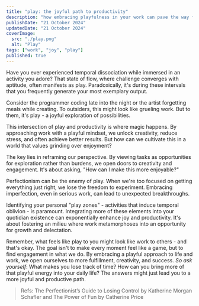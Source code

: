 ```yaml
---
title: "play: the joyful path to productivity"
description: "how embracing playfulness in your work can pave the way for joy and creativity"
publishDate: "21 October 2024"
updatedDate: "21 October 2024"
coverImage:
  src: "./play.png"
  alt: "Play"
tags: ["work", "joy", "play"]
published: true
---
```


Have you ever experienced temporal dissociation while immersed in an activity you adore? That state of flow, where challenge converges with aptitude, often manifests as play. Paradoxically, it's during these intervals that you frequently generate your most exemplary output.

Consider the programmer coding late into the night or the artist forgetting meals while creating. To outsiders, this might look like grueling work. But to them, it's play - a joyful exploration of possibilities.

This intersection of play and productivity is where magic happens. By approaching work with a playful mindset, we unlock creativity, reduce stress, and often achieve better results. But how can we cultivate this in a world that values grinding over enjoyment?

The key lies in reframing our perspective. By viewing tasks as opportunities for exploration rather than burdens, we open doors to creativity and engagement. It's about asking, "How can I make this more enjoyable?"

Perfectionism can be the enemy of play. When we're too focused on getting everything just right, we lose the freedom to experiment. Embracing imperfection, even in serious work, can lead to unexpected breakthroughs.

Identifying your personal "play zones" - activities that induce temporal oblivion - is paramount. Integrating more of these elements into your quotidian existence can exponentially enhance joy and productivity. It's about fostering an milieu where work metamorphoses into an opportunity for growth and delectation.

Remember, what feels like play to you might look like work to others - and that's okay. The goal isn't to make every moment feel like a game, but to find engagement in what we do. By embracing a playful approach to life and work, we open ourselves to more fulfillment, creativity, and success.
_So ask yourself_: What makes you lose track of time? How can you bring more of that playful energy into your daily life? The answers might just lead you to a more joyful and productive path.

> Refs: The Perfectionist’s Guide to Losing Control by Katherine Morgan Schafler and The Power of Fun by Catherine Price
